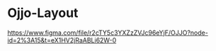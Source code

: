 # Ojjo-Layout
https://www.figma.com/file/r2cTY5c3YXZzZVJc96eYjF/OJJO?node-id=2%3A15&t=eX1HV2jRaABLi62W-0
